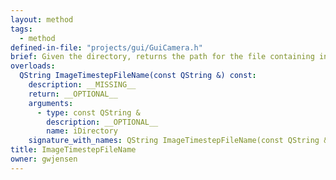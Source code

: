 ```yaml
---
layout: method
tags:
  - method
defined-in-file: "projects/gui/GuiCamera.h"
brief: Given the directory, returns the path for the file containing information about the timesteps of each image from the capture. This is mainly for debug/logging purposes.
overloads:
  QString ImageTimestepFileName(const QString &) const:
    description: __MISSING__
    return: __OPTIONAL__
    arguments:
      - type: const QString &
        description: __OPTIONAL__
        name: iDirectory
    signature_with_names: QString ImageTimestepFileName(const QString & iDirectory) const
title: ImageTimestepFileName
owner: gwjensen
---
```

